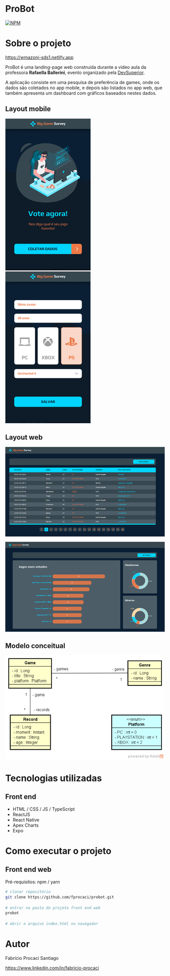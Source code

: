 # ProBot
[![NPM](https://img.shields.io/npm/l/react)](https://github.com/neliocursos/exemplo-readme/blob/main/LICENSE) 

# Sobre o projeto

https://wmazoni-sds1.netlify.app

ProBot é uma landing-page web construída durante a video aula da professora  **Rafaella Ballerini**, evento organizado pela [DevSuperior](https://devsuperior.com "Site da DevSuperior").

A aplicação consiste em uma pesquisa de preferência de games, onde os dados são coletados no app mobile, e depois são listados no app web, que também apresenta um dashboard com gráficos baseados nestes dados.

## Layout mobile
![Mobile 1](https://github.com/acenelio/assets/raw/main/sds1/mobile1.png) ![Mobile 2](https://github.com/acenelio/assets/raw/main/sds1/mobile2.png)

## Layout web
![Web 1](https://github.com/acenelio/assets/raw/main/sds1/web1.png)

![Web 2](https://github.com/acenelio/assets/raw/main/sds1/web2.png)

## Modelo conceitual
![Modelo Conceitual](https://github.com/acenelio/assets/raw/main/sds1/modelo-conceitual.png)

# Tecnologias utilizadas
## Front end
- HTML / CSS / JS / TypeScript
- ReactJS
- React Native
- Apex Charts
- Expo


# Como executar o projeto

## Front end web
Pré-requisitos: npm / yarn

```bash
# clonar repositório
git clone https://github.com/fprocaci/probot.git

# entrar na pasta do projeto front end web
probot

# abrir o arquivo index.html no navegador
```

# Autor

Fabrício Procaci Santiago

https://www.linkedin.com/in/fabricio-procaci

